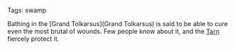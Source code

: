 Tags: swamp

Bathing in the [Grand Tolkarsus](Grand Tolkarsus) is said to be able to cure even the most brutal of wounds. Few people know about it, and the [Tarn](Tarn) fiercely protect it.